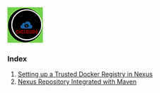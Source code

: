 <img src="images/c4logo.png">

### Index
  1. [Setting up a Trusted Docker Registry in Nexus]()
  2. [Nexus Repository Integrated with Maven](https://github.com/submah/nexus/blob/main/docs/nexus_repository_integrated_with_maven.md)